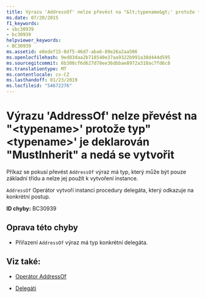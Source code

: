 ```yaml
---
title: Výrazu 'AddressOf' nelze převést na "&lt;typename&gt;' protože typ"&lt;typename&gt;' je deklarován "MustInherit" a nedá se vytvořit
ms.date: 07/20/2015
f1_keywords:
- vbc30939
- bc30939
helpviewer_keywords:
- BC30939
ms.assetid: e8edef15-0df5-46d7-aba6-89e26a2aa506
ms.openlocfilehash: 9ed83daa2b718540e37aa9322b991a38d444d595
ms.sourcegitcommit: 6b308cf6d627d78ee36dbbae8972a310ac7fd6c8
ms.translationtype: MT
ms.contentlocale: cs-CZ
ms.lasthandoff: 01/23/2019
ms.locfileid: "54672276"
---
```

# <a name="addressof-expression-cannot-be-converted-to-lttypenamegt-because-type-lttypenamegt-is-declared-mustinherit-and-cannot-be-created"></a>Výrazu 'AddressOf' nelze převést na "&lt;typename&gt;' protože typ"&lt;typename&gt;' je deklarován "MustInherit" a nedá se vytvořit
Příkaz se pokusí převést `AddressOf` výraz má typ, který může být pouze základní třídu a nelze jej použít k vytvoření instance.  
  
 `AddressOf` Operátor vytvoří instanci procedury delegáta, který odkazuje na konkrétní postup.  
  
 **ID chyby:** BC30939  
  
## <a name="to-correct-this-error"></a>Oprava této chyby  
  
-   Přiřazení `AddressOf` výraz má typ konkrétní delegáta.  
  
## <a name="see-also"></a>Viz také:
- [Operátor AddressOf](../../visual-basic/language-reference/operators/addressof-operator.md)

- [Delegáti](../../visual-basic/programming-guide/language-features/delegates/index.md)
